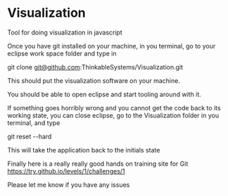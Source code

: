 Visualization
=============

Tool for doing visualization in javascript

Once you have git installed on your machine, in you terminal, go to your eclipse work space folder and type in 

git clone git@github.com:ThinkableSystems/Visualization.git

This should put the visualization software on your machine.

You should be able to open eclipse and start tooling around with it.

If something goes horribly wrong and you cannot get the code back to its working state, you can close eclipse, go to the 
Visualization folder in you terminal, and type

git reset --hard

This will take the application back to the initials state

Finally here is a really really good hands on training site for Git
https://try.github.io/levels/1/challenges/1

Please let me know if you have any issues
